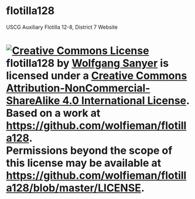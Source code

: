 # flotilla128
USCG Auxiliary Flotilla 12-8, District 7 Website

<a rel="license" href="http://creativecommons.org/licenses/by-nc-sa/4.0/"><img alt="Creative Commons License" style="border-width:0" src="https://i.creativecommons.org/l/by-nc-sa/4.0/88x31.png" /></a><br /><span xmlns:dct="http://purl.org/dc/terms/" property="dct:title">flotilla128</span> by <a xmlns:cc="http://creativecommons.org/ns#" href="http://a0701208.wow.uscgaux.info/" property="cc:attributionName" rel="cc:attributionURL">Wolfgang Sanyer</a> is licensed under a <a rel="license" href="http://creativecommons.org/licenses/by-nc-sa/4.0/">Creative Commons Attribution-NonCommercial-ShareAlike 4.0 International License</a>.<br />Based on a work at <a xmlns:dct="http://purl.org/dc/terms/" href="https://github.com/wolfieman/flotilla128" rel="dct:source">https://github.com/wolfieman/flotilla128</a>.<br />Permissions beyond the scope of this license may be available at <a xmlns:cc="http://creativecommons.org/ns#" href="https://github.com/wolfieman/flotilla128/blob/master/LICENSE" rel="cc:morePermissions">https://github.com/wolfieman/flotilla128/blob/master/LICENSE</a>.
=======
